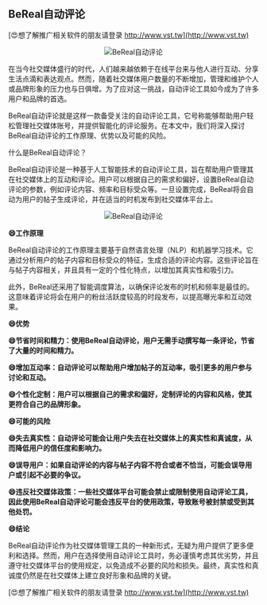 ## **BeReal自动评论**

[😍想了解推广相关软件的朋友请登录 http://www.vst.tw](http://www.vst.tw)

 <center><img src="https://vst.tw/MP4/tuiguang/png/5.png" alt="BeReal自动评论"></center>

在当今社交媒体盛行的时代，人们越来越依赖于在线平台来与他人进行互动、分享生活点滴和表达观点。然而，随着社交媒体用户数量的不断增加，管理和维护个人或品牌形象的压力也与日俱增。为了应对这一挑战，自动评论工具如今成为了许多用户和品牌的首选。

BeReal自动评论就是这样一款备受关注的自动评论工具，它号称能够帮助用户轻松管理社交媒体账号，并提供智能化的评论服务。在本文中，我们将深入探讨BeReal自动评论的工作原理、优势以及可能的风险。

什么是BeReal自动评论？

BeReal自动评论是一种基于人工智能技术的自动评论工具，旨在帮助用户管理其在社交媒体上的互动和评论。用户可以根据自己的需求和偏好，设置BeReal自动评论的参数，例如评论内容、频率和目标受众等。一旦设置完成，BeReal将会自动为用户的帖子生成评论，并在适当的时机发布到社交媒体平台上。

 <center><img src="https://vst.tw/MP4/tuiguang/png/1.png" alt="BeReal自动评论"></center>

**😄工作原理**

BeReal自动评论的工作原理主要基于自然语言处理（NLP）和机器学习技术。它通过分析用户的帖子内容和目标受众的特征，生成合适的评论内容。这些评论旨在与帖子内容相关，并且具有一定的个性化特点，以增加其真实性和吸引力。

此外，BeReal还采用了智能调度算法，以确保评论发布的时机和频率是最佳的。这意味着评论将会在用户的粉丝活跃度较高的时段发布，以提高曝光率和互动效果。

**😄优势**

**😄节省时间和精力：使用BeReal自动评论，用户无需手动撰写每一条评论，节省了大量的时间和精力。**

**😄增加互动率：自动评论可以帮助用户增加帖子的互动率，吸引更多的用户参与讨论和互动。**

**😄个性化定制：用户可以根据自己的需求和偏好，定制评论的内容和风格，使其更符合自己的品牌形象。**

**😄可能的风险**

**😄失去真实性：自动评论可能会让用户失去在社交媒体上的真实性和真诚度，从而降低用户的信任度和影响力。**

**😄误导用户：如果自动评论的内容与帖子内容不符合或者不恰当，可能会误导用户或引起不必要的争议。**

**😄违反社交媒体政策：一些社交媒体平台可能会禁止或限制使用自动评论工具，因此使用BeReal自动评论可能会违反平台的使用政策，导致账号被封禁或受到其他处罚。**

**😄结论**

BeReal自动评论作为社交媒体管理工具的一种新形式，无疑为用户提供了更多便利和选择。然而，用户在选择使用自动评论工具时，务必谨慎考虑其优劣势，并且遵守社交媒体平台的使用规定，以免造成不必要的风险和损失。最终，真实性和真诚度仍然是在社交媒体上建立良好形象和品牌的关键。

[😍想了解推广相关软件的朋友请登录 http://www.vst.tw](http://www.vst.tw)



